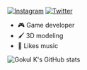 
[![Instagram](https://img.shields.io/badge/Instagram-FF1493?style=for-the-badge&logo=instagram&logoColor=white)](https://instagram.com/not_.goku)
[![Twitter](https://img.shields.io/badge/Twitter-1DA1F2?style=for-the-badge&logo=twitter&logoColor=white)](https://twitter.com/Gokul_ov)

- 🎮 Game developer
- 🖌️ 3D modeling
- 🎵 Likes music

![Gokul K's GitHub stats](https://github-readme-stats.vercel.app/api?username=gokul810&show_icons=true&theme=tokyonight)

